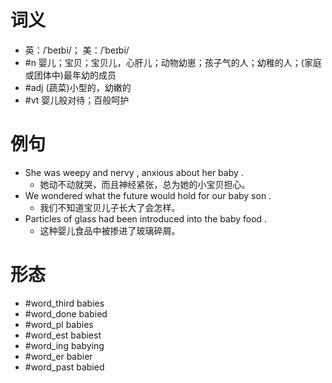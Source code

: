 # 词义
- 英：/ˈbeɪbi/； 美：/ˈbeɪbi/
- #n 婴儿；宝贝；宝贝儿，心肝儿；动物幼崽；孩子气的人；幼稚的人；(家庭或团体中)最年幼的成员
- #adj (蔬菜)小型的，幼嫩的
- #vt 婴儿般对待；百般呵护
# 例句
- She was weepy and nervy , anxious about her baby .
	- 她动不动就哭，而且神经紧张，总为她的小宝贝担心。
- We wondered what the future would hold for our baby son .
	- 我们不知道宝贝儿子长大了会怎样。
- Particles of glass had been introduced into the baby food .
	- 这种婴儿食品中被掺进了玻璃碎屑。
# 形态
- #word_third babies
- #word_done babied
- #word_pl babies
- #word_est babiest
- #word_ing babying
- #word_er babier
- #word_past babied

